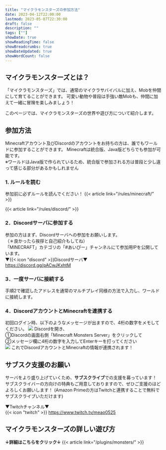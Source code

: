 ```yaml
---
title: "マイクラモンスターズの参加方法"
date: 2023-04-12T22:00:00
lastmod: 2023-05-07T22:30:00
draft: false
description: ""
tags: [""]
showDate: true
showReadingTime: false
showBreadcrumbs: true
showDateUpdated: true
showWordCount: false
---
```


## マイクラモンスターズとは？
「マイクラモンスターズ」では、通常のマイクラサバイバルに加え、Mobを仲間にして育てることができます。
可愛い動物や普段は手強い敵Mobも、仲間に加えて一緒に冒険を楽しみましょう！  
  
このページでは、マイクラモンスターズの世界や遊び方について紹介します。  

## 参加方法
Minecraftアカウント及びDiscordのアカウントをお持ちの方は、誰でもワールドに参加することができます。
Minecraftは統合版、Java版どちらでも参加が可能です。  
※ワールドはJava版で作られているため、統合版で参加される方は普段と少し違って感じる部分があるかもしれません

### 1. ルールを読む
参加前に必ずルールを読んでください！
{{< article link="/rules/minecraft/" >}}

{{< article link="/rules/discord/" >}}

### 2．Discordサーバに参加する

参加の方はまず、Discordサーバへの参加をお願いします。  
（＊良かったら挨拶と自己紹介もしてね）  
「MINECRAFT」カテゴリの「#あいぴー」チャンネルにて参加用IPを公開しています。  
▼{{< icon "discord" >}}Discordサーバ▼  
https://discord.gg/pACwJKxhtM

### 3．一度サーバに接続する

手順2で確認したアドレスを通常のマルチプレイ同様の方法で入力し、ワールドに接続します。

### 4．DiscordアカウントとMinecraftを連携する

初回ログイン時、以下のようなメッセージが出ますので、4桁の数字をメモしてください。
![](https://meao0525.net/wp-content/uploads/2023/02/image-1024x657.png)
Discordを開き、  
①Discordの画面右側「Minecraft Monsters Server」をクリックして  
②メッセージ欄に4桁の数字を入力してEnterキーを打ってください  
![](https://meao0525.net/wp-content/uploads/2023/02/image-1.png)
これでDiscordアカウントとMinecraftの情報が連携されます！

## サブスク支援のお願い

サーバをより盛り上げていくため、**サブスクライブ**での支援を募っています！  
サブスクライバーの方向けの特典もご用意しておりますので、ぜひご支援のほどよろしくお願いします！
(Amazon Primeの方はTwitchと連携することで無料でサブスクライブいただけます)

▼Twitchチャンネル▼  
{{< icon "twitch" >}} https://www.twitch.tv/meao0525

## マイクラモンスターズの詳しい遊び方
**↓詳細はこちらをクリック↓**
{{< article link="/plugins/monsters/" >}}
